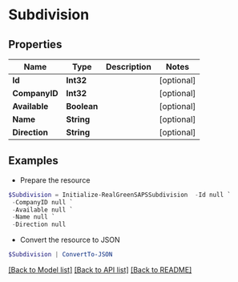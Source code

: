 # Subdivision
## Properties

Name | Type | Description | Notes
------------ | ------------- | ------------- | -------------
**Id** | **Int32** |  | [optional] 
**CompanyID** | **Int32** |  | [optional] 
**Available** | **Boolean** |  | [optional] 
**Name** | **String** |  | [optional] 
**Direction** | **String** |  | [optional] 

## Examples

- Prepare the resource
```powershell
$Subdivision = Initialize-RealGreenSAPSSubdivision  -Id null `
 -CompanyID null `
 -Available null `
 -Name null `
 -Direction null
```

- Convert the resource to JSON
```powershell
$Subdivision | ConvertTo-JSON
```

[[Back to Model list]](../README.md#documentation-for-models) [[Back to API list]](../README.md#documentation-for-api-endpoints) [[Back to README]](../README.md)

